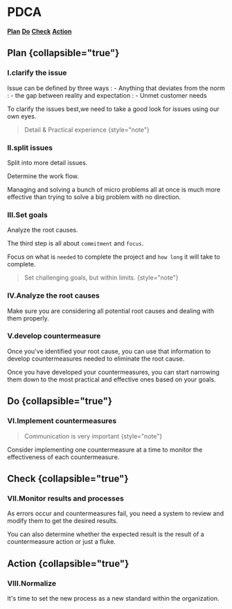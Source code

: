 # PDCA

[**Plan**](#plan) [**Do**](#do) [**Check**](#check) [**Action**](#action)

## Plan {collapsible="true"}

### I.clarify the issue

Issue can be defined by three ways
: - Anything that deviates from the norm
: - the gap between reality and expectation
: - Unmet customer needs

To clarify the issues best,we need to take a good look for issues using our own eyes.
> Detail & Practical experience
> {style="note"}

### II.split issues

Split into more detail issues.

Determine the work flow.

Managing and solving a bunch of micro problems all at once is much more effective than trying to solve a big problem
with no direction.

### III.Set goals

Analyze the root causes.

The third step is all about `commitment` and `focus`.

Focus on what is `needed` to complete the project and `how long` it will take to complete.

> Set challenging goals, but within limits.
> {style="note"}

### IV.Analyze the root causes

Make sure you are considering all potential root causes and dealing with them properly.

### V.develop countermeasure

Once you've identified your root cause, you can use that information to develop countermeasures needed to eliminate the
root cause.

Once you have developed your countermeasures, you can start narrowing them down to the most practical and effective ones
based on your goals.

## Do {collapsible="true"}

### VI.Implement countermeasures

> Communication is very important
> {style="note"}

Consider implementing one countermeasure at a time to monitor the effectiveness of each countermeasure.

## Check {collapsible="true"}

### VII.Monitor results and processes

As errors occur and countermeasures fail, you need a system to review and modify them to get the desired results.

You can also determine whether the expected result is the result of a countermeasure action or just a fluke.

## Action {collapsible="true"}

### VIII.Normalize

It's time to set the new process as a new standard within the organization.

